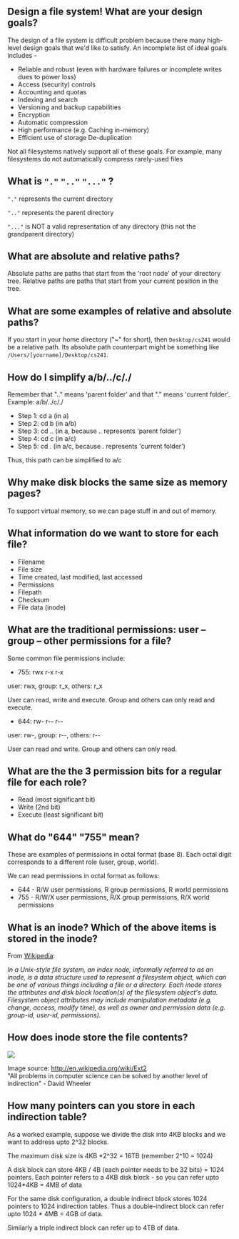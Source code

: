
## Design a file system! What are your design goals?
The design of a file system is difficult problem because there many high-level design goals that we'd like to satisfy. An incomplete list of ideal goals includes - 

* Reliable and robust (even with hardware failures or incomplete writes dues to power loss)
* Access (security) controls
* Accounting and quotas
* Indexing and search
* Versioning and backup capabilities
* Encryption
* Automatic compression
* High performance (e.g. Caching in-memory)
* Efficient use of storage De-duplication

Not all filesystems natively support all of these goals. For example, many filesystems do not automatically compress rarely-used files

## What is  `"."` `".."` `"..."` ?
`"."` represents the current directory  

`".."` represents the parent directory  

`"..."` is NOT a valid representation of any directory (this not the grandparent directory)

## What are absolute and relative paths?
Absolute paths are paths that start from the 'root node' of your directory tree. Relative paths are paths that start from your current position in the tree.

## What are some examples of relative and absolute paths?
If you start in your home directory ("~" for short), then `Desktop/cs241` would be a relative path. Its absolute path counterpart might be something like `/Users/[yourname]/Desktop/cs241`.

## How do I simplify a/b/../c/./
Remember that ".." means 'parent folder' and that "." means 'current folder'.
Example: a/b/../c/./
- Step 1: cd a (in a)
- Step 2: cd b (in a/b)
- Step 3: cd .. (in a, because .. represents 'parent folder')
- Step 4: cd c (in a/c)
- Step 5: cd . (in a/c, because . represents 'current folder')

Thus, this path can be simplified to a/c

## Why make disk blocks the same size as memory pages?
To support virtual memory, so we can page stuff in and out of memory.

## What information do we want to store for each file?
* Filename
* File size
* Time created, last modified, last accessed
* Permissions
* Filepath
* Checksum
* File data (inode)

## What are the traditional permissions: user – group – other permissions for a file?
Some common file permissions include:
* 755: rwx r-x r-x

user: rwx, group: r_x, others: r_x

User can read, write and execute. Group and others can only read and execute.
* 644: rw- r-- r--

user: rw-, group: r--, others: r--

User can read and write. Group and others can only read.

## What are the the 3 permission bits for a regular file for each role?
* Read (most significant bit)  
* Write (2nd bit)  
* Execute (least significant bit)

## What do "644" "755" mean?
These are examples of permissions in octal format (base 8). Each octal digit corresponds to a different role (user, group, world).

We can read permissions in octal format as follows:  
* 644 - R/W user permissions, R group permissions, R world permissions  
* 755 - R/W/X user permissions, R/X group permissions, R/X world permissions


## What is an inode? Which of the above items is stored in the inode?
From [Wikipedia](http://en.wikipedia.org/wiki/Inode):

_In a Unix-style file system, an index node, informally referred to as an inode, is a data structure used to represent a filesystem object, which can be one of various things including a file or a directory. Each inode stores the attributes and disk block location(s) of the filesystem object's data. Filesystem object attributes may include manipulation metadata (e.g. change, access, modify time), as well as owner and permission data (e.g. group-id, user-id, permissions)._

## How does inode store the file contents?
![](http://upload.wikimedia.org/wikipedia/commons/a/a2/Ext2-inode.gif)  

Image source: http://en.wikipedia.org/wiki/Ext2  
"All problems in computer science can be solved by another level of indirection" - David Wheeler
## How many pointers can you store in each indirection table? 
As a worked example, suppose we divide the disk into 4KB blocks and we want to address upto 2^32 blocks.

The maximum disk size is 4KB *2^32 = 16TB  (remember 2^10 = 1024)

A disk block can store 4KB / 4B (each pointer needs to be 32 bits) = 1024 pointers. Each pointer refers to a 4KB disk block - so you can refer upto 1024*4KB = 4MB of data

For the same disk configuration, a double indirect block stores 1024 pointers to 1024 indirection tables. Thus a double-indirect block can refer upto 1024 * 4MB = 4GB of data.

Similarly a triple indirect block can refer up to 4TB of data.